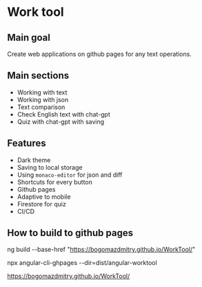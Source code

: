 # Work tool

## Main goal

Create web applications on github pages for any text operations.

## Main sections

- Working with text
- Working with json
- Text comparison
- Check English text with chat-gpt
- Quiz with chat-gpt with saving

## Features

- Dark theme
- Saving to local storage
- Using `monaco-editor` for json and diff
- Shortcuts for every button
- Github pages
- Adaptive to mobile
- Firestore for quiz
- CI/CD

## How to build to github pages

ng build --base-href "https://bogomazdmitry.github.io/WorkTool/"

npx angular-cli-ghpages --dir=dist/angular-worktool

https://bogomazdmitry.github.io/WorkTool/
